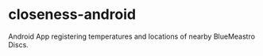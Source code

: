 # closeness-android
Android App registering temperatures and locations of nearby BlueMeastro Discs.
